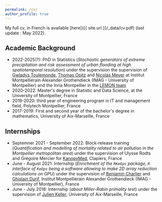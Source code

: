 ```yaml
---
permalink: /cv/
author_profile: true
---
```


My full cv, in French is available [here]({{ site.url }}/_data/cv.pdf) (last update : May 2022).

## Academic Background 

* 2022-2025(?): PhD in Statistics (*Stochastic generators of extreme precipitation and risk assessment of urban flooding at high spatiotemporal resolution*) under the supervision the supervision of [Gwladys Toulemonde](https://imag.umontpellier.fr/~toulemonde/index.html), [Thomas Opitz](https://biosp.mathnum.inrae.fr/homepage-thomas-opitz) and [Nicolas Meyer](https://sites.google.com/view/nicolasmeyer/accueil) at Institut Montpelliérain Alexander Grothendieck (IMAG - University of Montpellier) and the Inria Montpellier in the [LEMON team](https://team.inria.fr/lemon/)
* 2020-2022: Master's degree in Statistic and Data Science, at the University of Montpellier, France
* 2019-2020: third year of engineering program in IT and management field, Polytech Montpellier, France
* 2017-2019: First and second year of the bachelor's degree in mathematics, University of Aix-Marseille, France


## Internships
* Septemner 2021 - September 2022: Block-release training  (*Quantification and modelling of mortality related to air pollution in the Montpellier metropolitan area*) under the supervision of Ulysse Rodts and Grégoire Mercier for [KanopyMed](https://kanopymed.com/), Clapiers, France
* June - August 2021:  Internship (*Enrichment of the `RKeOps` package, `R` interface of `KeOps` being a software allowing to make 2D array reduction calculations on GPU*) under the supervision of [Benjamin Charlier](https://imag.umontpellier.fr/~charlier/index.php?page=index) and [Ghislain Durif](https://gdurif.perso.math.cnrs.fr/), Institut Montpelliérain Alexander Grothendieck (IMAG - University of Montpellier), France
* June - July 2018: Internship (*about Miller-Rabin primality test*) under the supervision of [Julien Keller](http://julienkeller.uqam.ca/), University of Aix-Marseille, France
